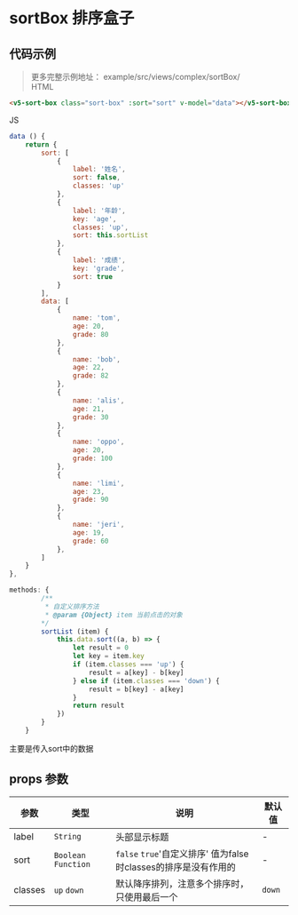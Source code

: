 # sortBox 排序盒子  
## 代码示例  

> 更多完整示例地址： example/src/views/complex/sortBox/    
HTML    
```html    
<v5-sort-box class="sort-box" :sort="sort" v-model="data"></v5-sort-box>
```   
JS     
```js   
data () {
    return {
        sort: [
            {
                label: '姓名',
                sort: false,
                classes: 'up'
            },
            {
                label: '年龄',
                key: 'age',
                classes: 'up',
                sort: this.sortList
            },
            {
                label: '成绩',
                key: 'grade',
                sort: true
            }
        ],
        data: [
            {
                name: 'tom',
                age: 20,
                grade: 80
            },
            {
                name: 'bob',
                age: 22,
                grade: 82
            },
            {
                name: 'alis',
                age: 21,
                grade: 30
            },
            {
                name: 'oppo',
                age: 20,
                grade: 100
            },
            {
                name: 'limi',
                age: 23,
                grade: 90
            },
            {
                name: 'jeri',
                age: 19,
                grade: 60
            },
        ]
    }
},  
```  
```js     
methods: {
        /**
         * 自定义排序方法
         * @param {Object} item 当前点击的对象
        */
        sortList (item) {
            this.data.sort((a, b) => {
                let result = 0
                let key = item.key
                if (item.classes === 'up') {
                    result = a[key] - b[key]
                } else if (item.classes === 'down') {
                    result = b[key] - a[key]
                }
                return result
            })
        }
    }
```    
主要是传入sort中的数据  

## props 参数  
| 参数 | 类型 | 说明 | 默认值 |  
| --- | --- | --- | --- |  
| label | `String` | 头部显示标题 | - |    
| sort | `Boolean` `Function` | `false` `true`'自定义排序' 值为false时classes的排序是没有作用的 | - |      
| classes | `up` `down` | 默认降序排列，注意多个排序时，只使用最后一个 | `down` |    
